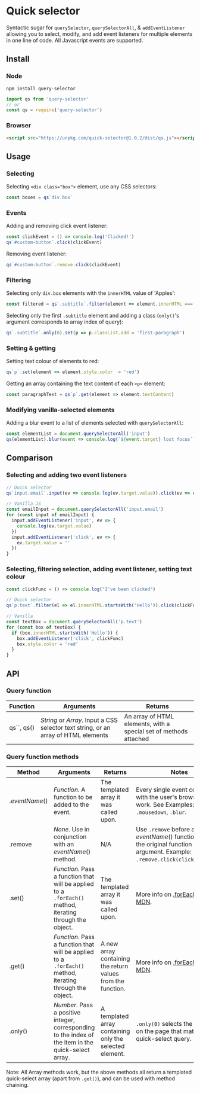 # Quick selector

Syntactic sugar for `querySelector`, `querySelectorAll`, & `addEventListener` allowing you to select, modify, and add event listeners for multiple elements in one line of code. All Javascript events are supported.

## Install

### Node

```shell
npm install query-selector
```

```javascript
import qs from 'query-selector'
// or
const qs = require('query-selector')
```

### Browser

``` html
<script src="https://unpkg.com/quick-selector@1.0.2/dist/qs.js"></script>
```

## Usage

### Selecting

Selecting `<div class="box">` element, use any CSS selectors:

```javascript
const boxes = qs`div.box`
```

### Events 

Adding and removing click event listener:

```javascript
const clickEvent = () => console.log('Clicked!')
qs`#custom-button`.click(clickEvent)
```

Removing event listener:

```javascript
qs`#custom-button`.remove.click(clickEvent)
```

### Filtering

Selecting only `div.box` elements with the `innerHTML` value of 'Apples':

```javascript
const filtered = qs`.subtitle`.filter(element => element.innerHTML === 'Apples')
```

Selecting only the first `.subtitle` element and adding a class  (`only()`'s argument corresponds to array index of query):

```javascript
qs`.subtitle`.only(0).set(p => p.classList.add = 'first-paragraph')
```
### Setting & getting

Setting text colour of elements to red:

```javascript
qs`p`.set(element => element.style.color  = 'red')
```

Getting an array containing the text content of each `<p>` element:

```javascript
const paragraphText = qs`p`.get(element => element.textContent)
```

### Modifying vanilla-selected elements

Adding a blur event to a list of elements selected with `querySelectorAll`:

```javascript
const elementList = document.querySelectorAll('input')
qs(elementList).blur(event => console.log(`${event.target} lost focus`))
```

## Comparison

### Selecting and adding two event listeners

```javascript
// Quick selector
qs`input.email`.input(ev => console.log(ev.target.value)).click(ev => ev.target.value = '')

// Vanilla JS
const emailInput = document.querySelectorAll('input.email')
for (const input of emailInput) {
  input.addEventListener('input', ev => {
    console.log(ev.target.value)
  })
  input.addEventListener('click', ev => {
    ev.target.value = ''
  })
}
```

### Selecting, filtering selection, adding event listener, setting text colour 

```javascript
const clickFunc = () => console.log("I've been clicked")

// Quick selector
qs`p.text`.filter(el => el.innerHTML.startsWith('Hello')).click(clickFunc).set(el => el.style.color = 'red')

// Vanilla
const textBox = document.querySelectorAll('p.text')
for (const box of textBox) {
  if (box.innerHTML.startsWith('Hello')) {
    box.addEventListener('click', clickFunc)
    box.style.color = 'red'
  }
}
```

## API

### Query function

| Function   | Arguments                                                    | Returns                                                      |
| ---------- | ------------------------------------------------------------ | ------------------------------------------------------------ |
| qs``, qs() | *String* or *Array*. Input a CSS selector text string, or an array of HTML elements | An array of HTML elements, with a special set of methods attached |

### Query function methods

| Method         | Arguments                                                    | Returns                                                     | Notes                                                        |
| -------------- | ------------------------------------------------------------ | ----------------------------------------------------------- | ------------------------------------------------------------ |
| .*eventName*() | *Function*. A function to be added to the event.             | The templated array it was called upon.                     | Every single event compatible with the user's browser will work. See Examples:  `.click`, `.mousedown`, `.blur`. |
| .remove        | *None*. Use in conjunction with an *eventName*() method.     | N/A                                                         | Use `.remove` before an *eventName*() function, with the original function as the argument. Example: `.remove.click(clickFunction)`. |
| .set()         | *Function*. Pass a function that will be applied to a `.forEach()` method, iterating through the object. | The templated array it was called upon.                     | More info on [.forEach() at MDN](https://developer.mozilla.org/en-US/docs/Web/JavaScript/Reference/Global_Objects/Array/forEach). |
| .get()         | *Function*. Pass a function that will be applied to a `.forEach()` method, iterating through the object. | A new array containing the return values from the function. | More info on [.forEach() at MDN](https://developer.mozilla.org/en-US/docs/Web/JavaScript/Reference/Global_Objects/Array/forEach). |
| .only()        | *Number*. Pass a positive integer, corresponding to the index of the item in the quick-select array. | A templated array containing only the selected element.     | `.only(0)` selects the first item on the page that matched the quick-select query. |

Note: All Array methods work, but the above methods all return a templated quick-select array (apart from `.get()`), and can be used with method chaining.